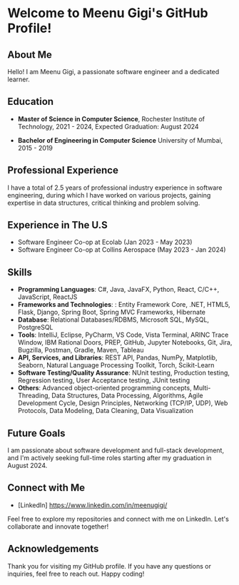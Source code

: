 
# Welcome to Meenu Gigi's GitHub Profile!

## About Me

Hello! I am Meenu Gigi, a passionate software engineer and a dedicated learner. 

## Education

- **Master of Science in Computer Science**, 
  Rochester Institute of Technology, 2021 - 2024, 
  Expected Graduation: August 2024

- **Bachelor of Engineering in Computer Science**
  University of Mumbai, 2015 - 2019

## Professional Experience

I have a total of 2.5 years of professional industry experience in software engineering, during which I have worked on various projects, gaining expertise in data structures, critical thinking and problem solving. 

## Experience in The U.S
- Software Engineer Co-op at Ecolab (Jan 2023 - May 2023)
- Software Engineer Co-op at Collins Aerospace (May 2023 - Jan 2024)


## Skills

- **Programming Languages**:  C#, Java, JavaFX, Python, React, C/C++, JavaScript, ReactJS
- **Frameworks and Technologies**:  : Entity Framework Core, .NET, HTML5, Flask, Django, Spring Boot, Spring MVC Frameworks, Hibernate
- **Database**: Relational Databases/RDBMS, Microsoft SQL, MySQL, PostgreSQL
- **Tools**: IntelliJ, Eclipse, PyCharm, VS Code, Vista Terminal, ARINC Trace Window, IBM Rational Doors, PREP, GitHub, Jupyter Notebooks, Git, Jira, Bugzilla, Postman, Gradle, Maven, Tableau
- **API, Services, and Libraries**: REST API, Pandas, NumPy, Matplotlib, Seaborn, Natural Language Processing Toolkit, Torch, Scikit-Learn
- **Software Testing/Quality Assurance**: NUnit testing, Production testing, Regression testing, User Acceptance testing, JUnit testing
- **Others**: Advanced object-oriented programming concepts, Multi-Threading, Data Structures, Data Processing, Algorithms, Agile Development Cycle, Design Principles, Networking (TCP/IP, UDP), Web Protocols, Data Modeling, Data Cleaning, Data Visualization


## Future Goals
I am passionate about software development and full-stack development, and I'm actively seeking full-time roles starting after my graduation in August 2024.


## Connect with Me

- [LinkedIn] https://www.linkedin.com/in/meenugigi/

Feel free to explore my repositories and connect with me on LinkedIn. Let's collaborate and innovate together!

## Acknowledgements

Thank you for visiting my GitHub profile. If you have any questions or inquiries, feel free to reach out. Happy coding!

